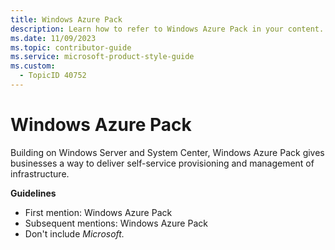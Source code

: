 ```yaml
---
title: Windows Azure Pack
description: Learn how to refer to Windows Azure Pack in your content.
ms.date: 11/09/2023
ms.topic: contributor-guide
ms.service: microsoft-product-style-guide
ms.custom:
  - TopicID 40752
---
```



# Windows Azure Pack

Building on Windows Server and System Center, Windows Azure Pack gives businesses a way to deliver self-service provisioning and management of infrastructure.  

**Guidelines**

- First mention: Windows Azure Pack
- Subsequent mentions: Windows Azure Pack
- Don't include *Microsoft.*

